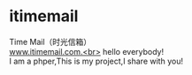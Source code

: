 # itimemail
Time Mail（时光信箱）<br>
www.itimemail.com.<br>
hello everybody!<br>
I am a phper,This is my project,I share with you!
